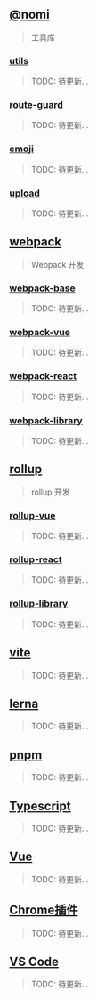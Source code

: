 <!-- nomi多包库 -->
## [@nomi](/article/utils)
> 工具库
### [utils](/article/utils/README.md)
> TODO: 待更新...
### [route-guard](/article/route-guard/README.md)
> TODO: 待更新...
### [emoji](/article/emoji/README.md)
> TODO: 待更新...
### [upload](/article/upload/README.md)
> TODO: 待更新...

<!-- webpack相关 -->
## [webpack](/article/webpack/README.md)
> Webpack 开发
### [webpack-base](/article/webpack/webpack-base.md)
> TODO: 待更新...
### [webpack-vue](/article/webpack/webpack-vue.md)
> TODO: 待更新...
### [webpack-react](/article/webpack/webpack-react.md)
> TODO: 待更新...
### [webpack-library](/article/webpack/webpack-library.md)
> TODO: 待更新...

<!-- rollup相关 -->
## [rollup](/article/rollup/README.md)
> rollup 开发
### [rollup-vue](/article/rollup/rollup-vue.md)
> TODO: 待更新...
### [rollup-react](/article/rollup/rollup-react.md)
> TODO: 待更新...
### [rollup-library](/article/rollup/rollup-library.md)
> TODO: 待更新...

<!-- vite相关 -->
## [vite](/article/vite/README.md)
> TODO: 待更新...

<!-- lerna -->
## [lerna](/article/lerna/README.md)
> TODO: 待更新...

<!-- pnpm相关 -->
## [pnpm](/article/pnpm/README.md)
> TODO: 待更新...

<!-- typescript相关 -->
## [Typescript](/article/typescript/README.md)
> TODO: 待更新...

<!-- vue相关 -->
## [Vue](/article/vue/README.md)
> TODO: 待更新...

<!-- chrome相关 -->
## [Chrome插件](/article/chrome/README.md)
> TODO: 待更新...

<!-- vscode相关 -->
## [VS Code](/article/vscode/README.md)
> TODO: 待更新...

